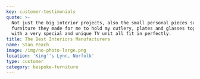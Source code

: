 ```yaml
---
key: customer-testimonials
quote: >-
  Not just the big interior projects, also the small personal pieces such as the
  furniture they made for me to hold my cutlery, plates and glasses together
  with a very special and unique TV unit all fit in perfectly.
title: The Best Interiors Manufacturers
name: Stan Peach
image: /img/no-photo-large.png
location: 'King''s Lynn, Norfolk'
type: customer
category: bespoke-furniture
---
```


